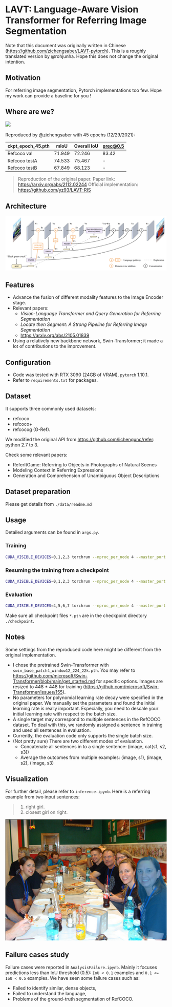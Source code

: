 # LAVT: Language-Aware Vision Transformer for Referring Image Segmentation
Note that this document was originally written in Chinese (https://github.com/zichengsaber/LAVT-pytorch).
This is a roughly translated version by @rohjunha. Hope this does not change the original intention.

## Motivation
For referring image segmentation, Pytorch implementations too few. Hope my work can provide a baseline for you !

## Where are we?

![](./image/chart.jpg)

Reproduced by @zichengsaber with 45 epochs (12/29/2021):

| ckpt_epoch_45.pth | mIoU   | Overall IoU | prec@0.5 |
| ----------------- | ------ | ----------- | -------- |
| Refcoco val       | 71.949 | 72.246      | 83.42    |
| Refcoco testA     | 74.533 | 75.467      | -        |
| Refcoco testB     | 67.849 | 68.123      | -        |

> Reproduction of the original paper.
> Paper link: https://arxiv.org/abs/2112.02244
> Official implementation: https://github.com/yz93/LAVT-RIS


## Architecture
![](./image/lavt.png)


## Features
* Advance the fusion of different modality features to the Image Encoder stage.
* Relevant papers:
  * *Vision-Language Transformer and Query Generation for Referring Segmentation*
  * *Locate then Segment: A Strong Pipeline for Referring Image Segmentation*
  * https://arxiv.org/abs/2105.01839
* Using a relatively new backbone network, Swin-Transformer; it made a lot of contributions to the improvement.

## Configuration
* Code was tested with RTX 3090 (24GB of VRAM), `pytorch` 1.10.1.
* Refer to `requirements.txt` for packages.

## Dataset
It supports three commonly used datasets:
* refcoco
* refcoco+
* refcocog (G-Ref).

We modified the original API from https://github.com/lichengunc/refer: python 2.7 to 3.

Check some relevant papers:
* ReferItGame: Referring to Objects in Photographs of Natural Scenes
* Modeling Context in Referring Expressions
* Generation and Comprehension of Unambiguous Object Descriptions

## Dataset preparation
Please get details from `./data/readme.md`


## Usage
Detailed arguments can be found in `args.py`.

### Training

```sh
CUDA_VISIBLE_DEVICES=0,1,2,3 torchrun --nproc_per_node 4 --master_port 12345 main.py --batch_size 2 --cfg_file configs/swin_base_patch4_window7_224.yaml --size 448
```

### Resuming the training from a checkpoint

```sh
CUDA_VISIBLE_DEVICES=0,1,2,3 torchrun --nproc_per_node 4 --master_port 12346 main.py --batch_size 2 --cfg_file configs/swin_base_patch4_window7_224.yaml --size 448 --resume --pretrain ckpt_epoch_10.pth
```

### Evaluation

```sh
CUDA_VISIBLE_DEVICES=4,5,6,7 torchrun --nproc_per_node 4 --master_port 23458 main.py --size 448 --batch_size 1 --resume --eval --type val --eval_mode cat --pretrain ckpt_epoch_20.pth --cfg_file configs/swin_base_patch4_window7_224.yaml
```

Make sure all checkpoint files `*.pth` are in the checkpoint directory `./checkpoint`.



## Notes
Some settings from the reproduced code here might be different from the original implementation.
* I chose the pretrained Swin-Transformer with `swin_base_patch4_window12_224_22k.pth`.
You may refer to https://github.com/microsoft/Swin-Transformer/blob/main/get_started.md for specific options.
Images are resized to 448 * 448 for training (https://github.com/microsoft/Swin-Transformer/issues/155).
* No parameters for polynomial learning rate decay were specified in the original paper.
We manually set the parameters and found the initial learning rate is really important.
Especially, you need to descale your initial learning rate with respect to the batch size.
* A single target may correspond to multiple sentences in the RefCOCO dataset.
To deal with this, we randomly assigned a sentence in training and used all sentences in evaluation.
* Currently, the evaluation code only supports the single batch size.
* (Not pretty sure) There are two different modes of evaluation.
  * Concatenate all sentences in to a single sentence: (image, cat(s1, s2, s3))
  * Average the outcomes from multiple examples: (image, s1), (image, s2), (image, s3)


## Visualization
For further detail, please refer to `inference.ipynb`.
Here is a referring example from two input sentences:
> 1. right girl.
> 2. closest girl on right.

![](./image/res.png)


## Failure cases study
Failure cases were reported in `AnalysisFailure.ipynb`.
Mainly it focuses predictions less than IoU threshold (0.5): `IoU < 0.1` examples and `0.1 <= IoU < 0.5` examples.
We have seen some failure cases such as:
* Failed to identify similar, dense objects,
* Failed to understand the language,
* Problems of the ground-truth segmentation of RefCOCO.
